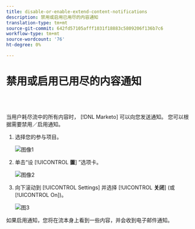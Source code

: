 ```yaml
---
title: disable-or-enable-extend-content-notifications
description: 禁用或启用已用尽的内容通知
translation-type: tm+mt
source-git-commit: 642fd57105afff1031f18883c5809206f136b7c6
workflow-type: tm+mt
source-wordcount: '76'
ht-degree: 0%

---
```



# 禁用或启用已用尽的内容通知

<br> 

当用户耗尽流中的所有内容时， [!DNL Marketo] 可以向您发送通知。 您可以根据需要禁用／启用通知。

1. 选择您的参与项目。

   ![图像1](/help/sky/assets/engagement-programs/disable-or-enable-exhausted-content-notifications/disable-or-enable-exhausted-content-notifications-1.png)

1. 单击“设 [!UICONTROL **置**] ”选项卡。

   ![图像2](/help/sky/assets/engagement-programs/disable-or-enable-exhausted-content-notifications/disable-or-enable-exhausted-content-notifications-2.png)

1. 向下滚动到 [!UICONTROL Settings] 并选择 [!UICONTROL **关闭**] (或 [!UICONTROL On])。

   ![图3](/help/sky/assets/engagement-programs/disable-or-enable-exhausted-content-notifications/disable-or-enable-exhausted-content-notifications-3.png)

如果启用通知，您将在流本身上看到一些内容，并会收到电子邮件通知。

